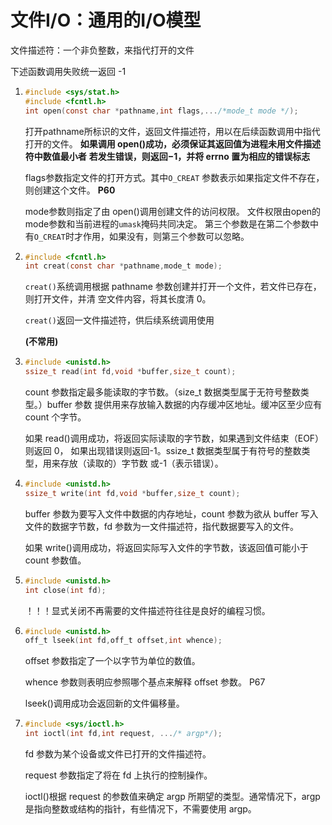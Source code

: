 # 文件I/O：通用的I/O模型

   文件描述符：一个非负整数，来指代打开的文件

   下述函数调用失败统一返回 -1

1. ``` c
   #include <sys/stat.h>
   #include <fcntl.h>
   int open(const char *pathname,int flags,.../*mode_t mode */);
   ```

   打开pathname所标识的文件，返回文件描述符，用以在后续函数调用中指代打开的文件。
   **如果调用 open()成功，必须保证其返回值为进程未用文件描述符中数值最小者**
   **若发生错误，则返回−1，并将 errno 置为相应的错误标志**

   flags参数指定文件的打开方式。其中`O_CREAT` 参数表示如果指定文件不存在，则创建这个文件。
   **P60**

   mode参数则指定了由 open()调用创建文件的访问权限。
   文件权限由open的mode参数和当前进程的`umask`掩码共同决定。
   第三个参数是在第二个参数中有`O_CREAT`时才作用，如果没有，则第三个参数可以忽略。

2. ``` c
   #include <fcntl.h>
   int creat(const char *pathname,mode_t mode);
   ```

   `creat()`系统调用根据 pathname 参数创建并打开一个文件，若文件已存在，则打开文件，并清
   空文件内容，将其长度清 0。

   `creat()`返回一文件描述符，供后续系统调用使用

   **(不常用)**

3. ``` c
   #include <unistd.h>
   ssize_t read(int fd,void *buffer,size_t count);
   ```

   count 参数指定最多能读取的字节数。（size_t 数据类型属于无符号整数类型。）buffer 参数
   提供用来存放输入数据的内存缓冲区地址。缓冲区至少应有 count 个字节。

   如果 read()调用成功，将返回实际读取的字节数，如果遇到文件结束（EOF）则返回 0，
   如果出现错误则返回-1。ssize_t 数据类型属于有符号的整数类型，用来存放（读取的）字节数
   或-1（表示错误）。

4. ``` c
   #include <unistd.h>
   ssize_t write(int fd,void *buffer,size_t count);
   ```

   buffer 参数为要写入文件中数据的内存地址，count
   参数为欲从 buffer 写入文件的数据字节数，fd 参数为一文件描述符，指代数据要写入的文件。

   如果 write()调用成功，将返回实际写入文件的字节数，该返回值可能小于 count 参数值。

5. ``` c
   #include <unistd.h>
   int close(int fd);
   ```

   ！！！显式关闭不再需要的文件描述符往往是良好的编程习惯。

6. ``` c
   #include <unistd.h>
   off_t lseek(int fd,off_t offset,int whence);
   ```

   offset 参数指定了一个以字节为单位的数值。

   whence 参数则表明应参照哪个基点来解释 offset 参数。
   P67

   lseek()调用成功会返回新的文件偏移量。

7. ``` c
   #include <sys/ioctl.h>
   int ioctl(int fd,int request, .../* argp*/);
   ```

   fd 参数为某个设备或文件已打开的文件描述符。

   request 参数指定了将在 fd 上执行的控制操作。

   ioctl()根据 request 的参数值来确定 argp 所期望的类型。通常情况下，argp
   是指向整数或结构的指针，有些情况下，不需要使用 argp。

